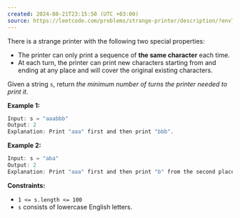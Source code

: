 ```yaml
---
created: 2024-08-21T23:15:50 (UTC +03:00)
source: https://leetcode.com/problems/strange-printer/description/?envType=daily-question&envId=2024-08-21
---
```

There is a strange printer with the following two special properties:

-   The printer can only print a sequence of **the same character** each time.
-   At each turn, the printer can print new characters starting from and ending at any place and will cover the original existing characters.

Given a string `s`, return _the minimum number of turns the printer needed to print it_.


**Example 1:**

``` Java
Input: s = "aaabbb"
Output: 2
Explanation: Print "aaa" first and then print "bbb".
```


**Example 2:**

``` Java
Input: s = "aba"
Output: 2
Explanation: Print "aaa" first and then print "b" from the second place of the string, which will cover the existing character 'a'.
```


**Constraints:**

-   `1 <= s.length <= 100`
-   `s` consists of lowercase English letters.

